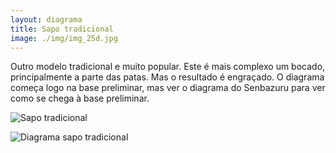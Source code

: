 ```yaml
---
layout: diagrama
title: Sapo tradicional
image: ./img/img_25d.jpg
---
```


Outro modelo tradicional e muito popular. Este é mais complexo um bocado, principalmente a parte das patas. Mas o resultado é engraçado. O diagrama começa logo na base preliminar, mas ver o diagrama do Senbazuru para ver como se chega à base preliminar.

![Sapo tradicional](../img/img_25d.jpg)

![Diagrama sapo tradicional](../img/img_dia_sapo.jpg)